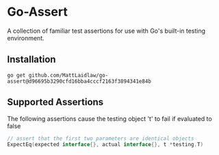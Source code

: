 # Go-Assert
A collection of familiar test assertions for use with Go's built-in testing environment.

## Installation
```
go get github.com/MattLaidlaw/go-assert@d96695b3290cfd16bba4cccf2163f3894341e84b
```

## Supported Assertions
The following assertions cause the testing object 't' to fail if evaluated to false
```go
// assert that the first two parameters are identical objects
ExpectEq(expected interface{}, actual interface{}, t *testing.T)
```
